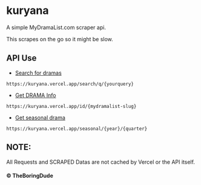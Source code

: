 # kuryana
A simple MyDramaList.com scraper api.

This scrapes on the go so it might be slow.

## API Use
- [Search for dramas](https://kuryana.vercel.app/search/q/)
```
https://kuryana.vercel.app/search/q/{yourquery}
```
- [Get DRAMA Info](https://kuryana.vercel.app/id/)
```
https://kuryana.vercel.app/id/{mydramalist-slug}
```
- [Get seasonal drama](https://kuryana.vercel.app/seasonal/)
```
https://kuryana.vercel.app/seasonal/{year}/{quarter}
```

## NOTE:
All Requests and SCRAPED Datas are not cached by Vercel or the API itself.

#### &copy; TheBoringDude